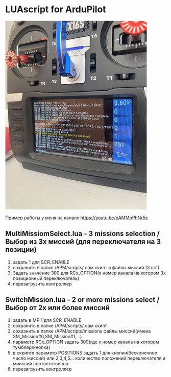 # LUAscript for ArduPilot

![Screenshot](screen.png)

Пример работы у меня на канале https://youtu.be/pAMMpPhNr5s


## MultiMissiomSelect.lua  -  3 missions selection / Выбор из 3х миссий (для переключателя на 3 позиции)
   1. задать 1 для SCR_ENABLE
   2. сохранить в папке /APM/scripts/ сам скипт и файлы миссий (3 шт.)
   3. Задать значение 300 для RCx_OPTION(х номер канала на котором 3х позиционный переключатель) 
   4. перезагрузить контроллер
## SwitchMission.lua       -  2 or more missions select / Выбор от 2х или более миссий 
   1. задать в MP 1 для SCR_ENABLE
   2. сохранить в папке /APM/scripts/ сам скипт
   3. сохранить в папке /APM/scripts/missions файлы миссий(имена SM_Mission#0,SM_Mission#1,...)
   4. параметр RCx_OPTION задать 300(где х номер канала на котором тумблер/кнопка)
   5. в скрипте параметр POSITIONS задать 1 для кнопки(бесконечное число миссий) или 2,3,4,5... количество положений переключателя и мииссий соответственно 
   6. перезагрузить контроллер

